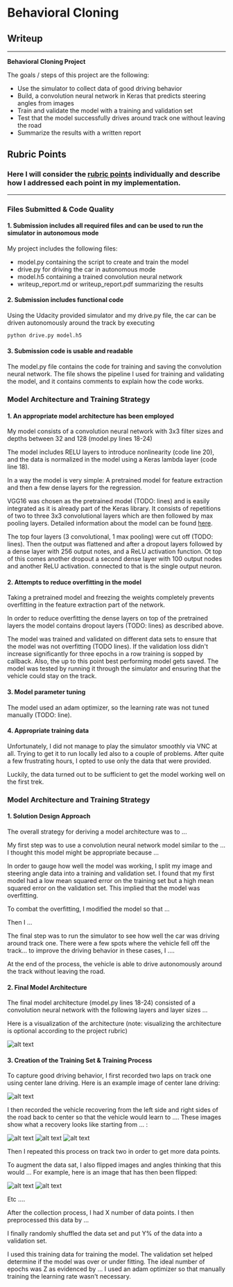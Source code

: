 # **Behavioral Cloning**

## Writeup

---

**Behavioral Cloning Project**

The goals / steps of this project are the following:

* Use the simulator to collect data of good driving behavior
* Build, a convolution neural network in Keras that predicts steering angles from images
* Train and validate the model with a training and validation set
* Test that the model successfully drives around track one without leaving the road
* Summarize the results with a written report

[//]: # (Image References)

[image1]: ./examples/placeholder.png "Model Visualization"

[image2]: ./examples/placeholder.png "Grayscaling"

[image3]: ./examples/placeholder_small.png "Recovery Image"

[image4]: ./examples/placeholder_small.png "Recovery Image"

[image5]: ./examples/placeholder_small.png "Recovery Image"

[image6]: ./examples/placeholder_small.png "Normal Image"

[image7]: ./examples/placeholder_small.png "Flipped Image"

## Rubric Points

### Here I will consider the [rubric points](https://review.udacity.com/#!/rubrics/432/view) individually and describe how I addressed each point in my implementation.

---

### Files Submitted & Code Quality

#### 1. Submission includes all required files and can be used to run the simulator in autonomous mode

My project includes the following files:

* model.py containing the script to create and train the model
* drive.py for driving the car in autonomous mode
* model.h5 containing a trained convolution neural network
* writeup_report.md or writeup_report.pdf summarizing the results

#### 2. Submission includes functional code

Using the Udacity provided simulator and my drive.py file, the car can be driven autonomously around the track by
executing

```sh
python drive.py model.h5
```

#### 3. Submission code is usable and readable

The model.py file contains the code for training and saving the convolution neural network. The file shows the pipeline
I used for training and validating the model, and it contains comments to explain how the code works.

### Model Architecture and Training Strategy

#### 1. An appropriate model architecture has been employed

My model consists of a convolution neural network with 3x3 filter sizes and depths between 32 and 128 (model.py lines
18-24)

The model includes RELU layers to introduce nonlinearity (code line 20), and the data is normalized in the model using a
Keras lambda layer (code line 18).

In a way the model is very simple: A pretrained model for feature extraction and then a few dense layers for the
regression.

VGG16 was chosen as the pretrained model (TODO: lines) and is easily integrated as it is already part of the Keras
library. It consists of repetitions of two to three 3x3 convolutional layers which are then followed by max pooling
layers. Detailed information about the model can be found [here](https://arxiv.org/pdf/1409.1556.pdf).

The top four layers (3 convolutional, 1 max pooling) were cut off (TODO: lines). Then the output was flattened and after
a dropout layers followed by a dense layer with 256 output notes, and a ReLU activation function. Ot top of this comes
another dropout a second dense layer with 100 output nodes and another ReLU activation. connected to that is the single
output neuron.

#### 2. Attempts to reduce overfitting in the model

Taking a pretrained model and freezing the weights completely prevents overfitting in the feature extraction part of the
network.

In order to reduce overfitting the dense layers on top of the pretrained layers the model contains dropout layers (TODO:
lines) as described above.

The model was trained and validated on different data sets to ensure that the model was not overfitting (TODO lines). If
the validation loss didn't increase significantly for three epochs in a row training is sopped by callback. Also, the up
to this point best performing model gets saved. The model was tested by running it through the simulator and ensuring
that the vehicle could stay on the track.

#### 3. Model parameter tuning

The model used an adam optimizer, so the learning rate was not tuned manually (TODO: line).

#### 4. Appropriate training data

Unfortunately, I did not manage to play the simulator smoothly via VNC at all. Trying to get it to run locally led also
to a couple of problems. After quite a few frustrating hours, I opted to use only the data that were provided. 

Luckily, the data turned out to be sufficient to get the model working well on the first trek. 

### Model Architecture and Training Strategy

#### 1. Solution Design Approach

The overall strategy for deriving a model architecture was to ...

My first step was to use a convolution neural network model similar to the ... I thought this model might be appropriate
because ...

In order to gauge how well the model was working, I split my image and steering angle data into a training and
validation set. I found that my first model had a low mean squared error on the training set but a high mean squared
error on the validation set. This implied that the model was overfitting.

To combat the overfitting, I modified the model so that ...

Then I ...

The final step was to run the simulator to see how well the car was driving around track one. There were a few spots
where the vehicle fell off the track... to improve the driving behavior in these cases, I ....

At the end of the process, the vehicle is able to drive autonomously around the track without leaving the road.

#### 2. Final Model Architecture

The final model architecture (model.py lines 18-24) consisted of a convolution neural network with the following layers
and layer sizes ...

Here is a visualization of the architecture (note: visualizing the architecture is optional according to the project
rubric)

![alt text][image1]

#### 3. Creation of the Training Set & Training Process

To capture good driving behavior, I first recorded two laps on track one using center lane driving. Here is an example
image of center lane driving:

![alt text][image2]

I then recorded the vehicle recovering from the left side and right sides of the road back to center so that the vehicle
would learn to .... These images show what a recovery looks like starting from ... :

![alt text][image3]
![alt text][image4]
![alt text][image5]

Then I repeated this process on track two in order to get more data points.

To augment the data sat, I also flipped images and angles thinking that this would ... For example, here is an image
that has then been flipped:

![alt text][image6]
![alt text][image7]

Etc ....

After the collection process, I had X number of data points. I then preprocessed this data by ...

I finally randomly shuffled the data set and put Y% of the data into a validation set.

I used this training data for training the model. The validation set helped determine if the model was over or under
fitting. The ideal number of epochs was Z as evidenced by ... I used an adam optimizer so that manually training the
learning rate wasn't necessary.
